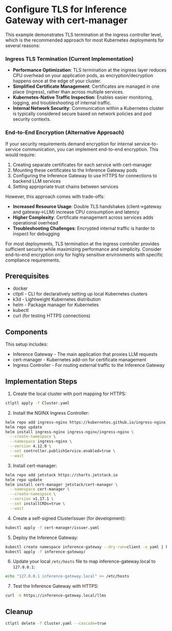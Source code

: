 # Configure TLS for Inference Gateway with cert-manager

This example demonstrates TLS termination at the ingress controller level, which is the recommended approach for most Kubernetes deployments for several reasons:

### Ingress TLS Termination (Current Implementation)

- **Performance Optimization**: TLS termination at the ingress layer reduces CPU overhead on your application pods, as encryption/decryption happens once at the edge of your cluster.
- **Simplified Certificate Management**: Certificates are managed in one place (ingress), rather than across multiple services.
- **Kubernetes-Native Traffic Inspection**: Enables easier monitoring, logging, and troubleshooting of internal traffic.
- **Internal Network Security**: Communication within a Kubernetes cluster is typically considered secure based on network policies and pod security contexts.

### End-to-End Encryption (Alternative Approach)

If your security requirements demand encryption for internal service-to-service communication, you can implement end-to-end encryption. This would require:

1. Creating separate certificates for each service with cert-manager
2. Mounting these certificates to the Inference Gateway pods
3. Configuring the Inference Gateway to use HTTPS for connections to backend LLM services
4. Setting appropriate trust chains between services

However, this approach comes with trade-offs:

- **Increased Resource Usage**: Double TLS handshakes (client→gateway and gateway→LLM) increase CPU consumption and latency
- **Higher Complexity**: Certificate management across services adds operational overhead
- **Troubleshooting Challenges**: Encrypted internal traffic is harder to inspect for debugging

For most deployments, TLS termination at the ingress controller provides sufficient security while maximizing performance and simplicity. Consider end-to-end encryption only for highly sensitive environments with specific compliance requirements.

## Prerequisites

- docker
- ctlptl - CLI for declaratively setting up local Kubernetes clusters
- k3d - Lightweight Kubernetes distribution
- helm - Package manager for Kubernetes
- kubectl
- curl (for testing HTTPS connections)

## Components

This setup includes:

- Inference Gateway - The main application that proxies LLM requests
- cert-manager - Kubernetes add-on for certificate management
- Ingress Controller - For routing external traffic to the Inference Gateway

## Implementation Steps

1. Create the local cluster with port mapping for HTTPS:

```bash
ctlptl apply -f Cluster.yaml
```

2. Install the NGINX Ingress Controller:

```bash
helm repo add ingress-nginx https://kubernetes.github.io/ingress-nginx
helm repo update
helm install ingress-nginx ingress-nginx/ingress-nginx \
  --create-namespace \
  --namespace ingress-nginx \
  --version 4.12.0 \
  --set controller.publishService.enabled=true \
  --wait
```

3. Install cert-manager:

```bash
helm repo add jetstack https://charts.jetstack.io
helm repo update
helm install cert-manager jetstack/cert-manager \
  --namespace cert-manager \
  --create-namespace \
  --version v1.17.1 \
  --set installCRDs=true \
  --wait
```

4. Create a self-signed ClusterIssuer (for development):

```bash
kubectl apply -f cert-manager/issuer.yaml
```

5. Deploy the Inference Gateway:

```bash
kubectl create namespace inference-gateway --dry-run=client -o yaml | kubectl apply --server-side=true -f -
kubectl apply -f inference-gateway/
```

6. Update your local `/etc/hosts` file to map inference-gateway.local to `127.0.0.1`:

```bash
echo "127.0.0.1 inference-gateway.local" >> /etc/hosts
```

7. Test the Inference Gateway with HTTPS:

```bash
curl -k https://inference-gateway.local/llms
```

## Cleanup

```bash
ctlptl delete -f Cluster.yaml --cascade=true
```
